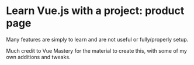 # Learn Vue.js with a project: product page

Many features are simply to learn and are not useful or fully/properly setup.

Much credit to Vue Mastery for the material to create this, with some of my own additions and tweaks.
